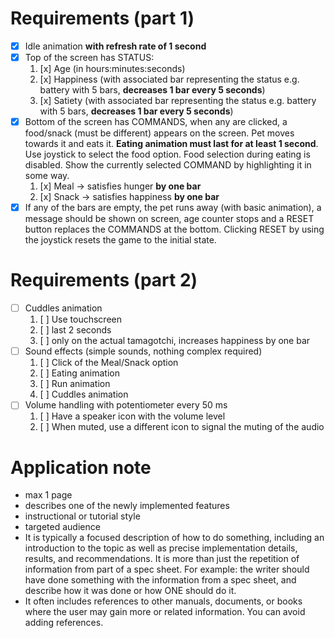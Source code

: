 # Requirements (part 1)
- [x] Idle animation **with refresh rate of 1 second**
- [x] Top of the screen has STATUS:
    1. [x] Age (in hours:minutes:seconds)
    2. [x] Happiness (with associated bar representing the status e.g. battery with 5 bars, **decreases 1 bar every 5 seconds**)
    3. [x] Satiety (with associated bar representing the status e.g. battery with 5 bars, **decreases 1 bar every 5 seconds**)
- [x] Bottom of the screen has COMMANDS, when any are clicked, a food/snack (must be different) appears on the screen. Pet moves towards it and eats it. **Eating animation must last for at least 1 second**. Use joystick to select the food option. Food selection during eating is disabled. Show the currently selected COMMAND by highlighting it in some way.
    1. [x] Meal -> satisfies hunger **by one bar**
    2. [x] Snack -> satisfies happiness **by one bar**
- [x] If any of the bars are empty, the pet runs away (with basic animation), a message should be shown on screen, age counter stops and a RESET button replaces the COMMANDS at the bottom. Clicking RESET by using the joystick resets the game to the initial state.
# Requirements (part 2)
- [ ] Cuddles animation
    1. [ ] Use touchscreen
    2. [ ] last 2 seconds
    3. [ ] only on the actual tamagotchi, increases happiness by one bar
- [ ] Sound effects (simple sounds, nothing complex required)
    1. [ ] Click of the Meal/Snack option
    2. [ ] Eating animation
    3. [ ] Run animation
    4. [ ] Cuddles animation
- [ ] Volume handling with potentiometer every 50 ms
    1. [ ] Have a speaker icon with the volume level
    2. [ ] When muted, use a different icon to signal the muting of the audio


# Application note
- max 1 page
- describes one of the newly implemented features
- instructional or tutorial style
- targeted audience
- It is typically a focused description of how to do something, including an introduction to the topic as well as precise implementation details, results, and recommendations. It is more than just the repetition of information from part of a spec sheet. 
For example: the writer should have done something with the information from a spec sheet, and describe how it was done or how ONE should do it. 
- It often includes references to other manuals, documents, or books where the user may gain more or related information.  You can avoid adding references.